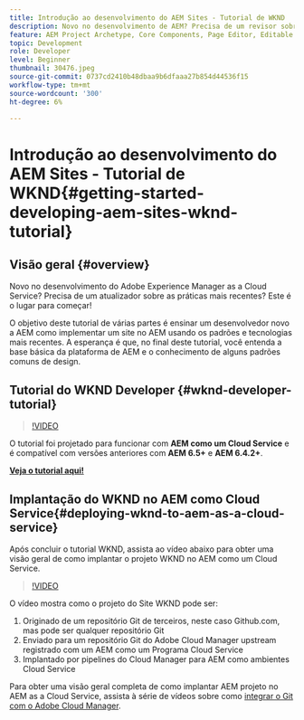 ```yaml
---
title: Introdução ao desenvolvimento do AEM Sites - Tutorial de WKND
description: Novo no desenvolvimento de AEM? Precisa de um revisor sobre as práticas recomendadas? Este é o lugar para começar! O objetivo deste tutorial de várias partes é ensinar um desenvolvedor novo a AEM como implementar um site no AEM usando os padrões e tecnologias mais recentes.
feature: AEM Project Archetype, Core Components, Page Editor, Editable Templates
topic: Development
role: Developer
level: Beginner
thumbnail: 30476.jpeg
source-git-commit: 0737cd2410b48dbaa9b6dfaaa27b854d44536f15
workflow-type: tm+mt
source-wordcount: '300'
ht-degree: 6%

---
```



# Introdução ao desenvolvimento do AEM Sites - Tutorial de WKND{#getting-started-developing-aem-sites-wknd-tutorial}

## Visão geral {#overview}

Novo no desenvolvimento do Adobe Experience Manager as a Cloud Service? Precisa de um atualizador sobre as práticas mais recentes? Este é o lugar para começar!

O objetivo deste tutorial de várias partes é ensinar um desenvolvedor novo a AEM como implementar um site no AEM usando os padrões e tecnologias mais recentes. A esperança é que, no final deste tutorial, você entenda a base básica da plataforma de AEM e o conhecimento de alguns padrões comuns de design.

## Tutorial do WKND Developer {#wknd-developer-tutorial}

>[!VIDEO](https://video.tv.adobe.com/v/30476?quality=12&learn=on)

O tutorial foi projetado para funcionar com **AEM como um Cloud Service** e é compatível com versões anteriores com **AEM 6.5+** e **AEM 6.4.2+**.

**[Veja o tutorial aqui!](https://experienceleague.adobe.com/docs/experience-manager-learn/getting-started-wknd-tutorial-develop/overview.html)**

## Implantação do WKND no AEM como Cloud Service{#deploying-wknd-to-aem-as-a-cloud-service}

Após concluir o tutorial WKND, assista ao vídeo abaixo para obter uma visão geral de como implantar o projeto WKND no AEM como um Cloud Service.

>[!VIDEO](https://video.tv.adobe.com/v/30191?quality=12&learn=on)

O vídeo mostra como o projeto do Site WKND pode ser:

1. Originado de um repositório Git de terceiros, neste caso Github.com, mas pode ser qualquer repositório Git
2. Enviado para um repositório Git do Adobe Cloud Manager upstream registrado com um AEM como um Programa Cloud Service
3. Implantado por pipelines do Cloud Manager para AEM como ambientes Cloud Service

Para obter uma visão geral completa de como implantar AEM projeto no AEM as a Cloud Service, assista à série de vídeos sobre como [integrar o Git com o Adobe Cloud Manager](https://docs.adobe.com/content/help/en/experience-manager-cloud-manager/using/managing-code/setup-cloud-manager-git-integration.html).
